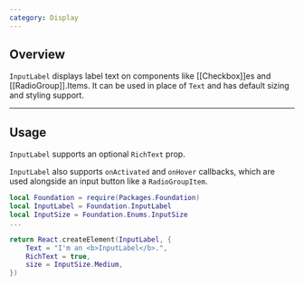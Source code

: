 ```yaml
---
category: Display
---
```


## Overview

`InputLabel` displays label text on components like [[Checkbox]]es and [[RadioGroup]].Items. It can be used in place of `Text` and has default sizing and styling support.

---

## Usage

`InputLabel` supports an optional `RichText` prop. 

`InputLabel` also supports `onActivated` and `onHover` callbacks, which are used alongside an input button like a `RadioGroupItem`. 

```lua
local Foundation = require(Packages.Foundation)
local InputLabel = Foundation.InputLabel
local InputSize = Foundation.Enums.InputSize
...

return React.createElement(InputLabel, {
    Text = "I'm an <b>InputLabel</b>.",
    RichText = true,
    size = InputSize.Medium,
})
```
